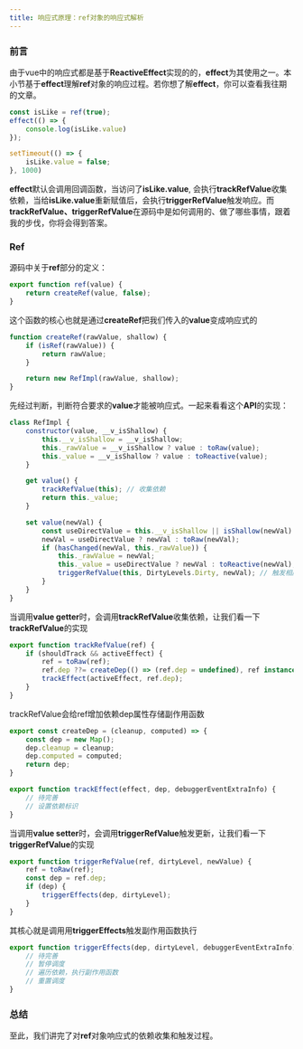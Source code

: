 ```yaml
---
title: 响应式原理：ref对象的响应式解析
---
```


### 前言

由于vue中的响应式都是基于**ReactiveEffect**实现的的，**effect**为其使用之一。本小节基于**effect**理解**ref**对象的响应过程。若你想了解**effect**，你可以查看我往期的文章。

```javascript
const isLike = ref(true);
effect(() => {
    console.log(isLike.value)
});

setTimeout(() => {
    isLike.value = false;
}, 1000)
```

**effect**默认会调用回调函数，当访问了**isLike.value**, 会执行**trackRefValue**收集依赖，当给**isLike.value**重新赋值后，会执行**triggerRefValue**触发响应。而**trackRefValue、triggerRefValue**在源码中是如何调用的、做了哪些事情，跟着我的步伐，你将会得到答案。

### Ref

源码中关于**ref**部分的定义：

```javascript
export function ref(value) {
    return createRef(value, false);
}
```

这个函数的核心也就是通过**createRef**把我们传入的**value**变成响应式的

```javascript
function createRef(rawValue, shallow) {
    if (isRef(rawValue)) {
        return rawValue;
    }

    return new RefImpl(rawValue, shallow);
}
```

先经过判断，判断符合要求的**value**才能被响应式。一起来看看这个**API**的实现：

```javascript
class RefImpl {
    constructor(value, __v_isShallow) {
        this.__v_isShallow = __v_isShallow;
        this._rawValue = __v_isShallow ? value : toRaw(value);
        this._value = __v_isShallow ? value : toReactive(value);
    }

    get value() {
        trackRefValue(this); // 收集依赖
        return this._value;
    }

    set value(newVal) {
        const useDirectValue = this.__v_isShallow || isShallow(newVal) || isReadonly(newVal);
        newVal = useDirectValue ? newVal : toRaw(newVal);
        if (hasChanged(newVal, this._rawValue)) {
            this._rawValue = newVal;
            this._value = useDirectValue ? newVal : toReactive(newVal);
            triggerRefValue(this, DirtyLevels.Dirty, newVal); // 触发相应
        }
    }
}
```

当调用**value getter**时，会调用**trackRefValue**收集依赖，让我们看一下**trackRefValue**的实现

```javascript
export function trackRefValue(ref) {
    if (shouldTrack && activeEffect) {
        ref = toRaw(ref);
        ref.dep ??= createDep(() => (ref.dep = undefined), ref instanceof ComputedRefImpl ? ref : undefined);
        trackEffect(activeEffect, ref.dep);
    }
}
```

trackRefValue会给ref增加依赖dep属性存储副作用函数

```javascript
export const createDep = (cleanup, computed) => {
    const dep = new Map();
    dep.cleanup = cleanup;
    dep.computed = computed;
    return dep;
}

export function trackEffect(effect, dep, debuggerEventExtraInfo) {
    // 待完善
    // 设置依赖标识
}
```

当调用**value setter**时，会调用**triggerRefValue**触发更新，让我们看一下**triggerRefValue**的实现

```javascript
export function triggerRefValue(ref, dirtyLevel, newValue) {
    ref = toRaw(ref);
    const dep = ref.dep;
    if (dep) {
        triggerEffects(dep, dirtyLevel);
    }
}
```

其核心就是调用用**triggerEffects**触发副作用函数执行

```javascript
export function triggerEffects(dep, dirtyLevel, debuggerEventExtraInfo) {
    // 待完善
    // 暂停调度
    // 遍历依赖，执行副作用函数
    // 重置调度
}
```

### 总结

至此，我们讲完了对**ref**对象响应式的依赖收集和触发过程。
